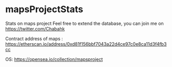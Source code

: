 # mapsProjectStats

Stats on maps project
Feel free to extend the database, you can join me on https://twitter.com/Chabahk


Contract address of maps : https://etherscan.io/address/0xd81f156bbf7043a22d4ce97c0e8ca11d3f4fb3cc


OS: https://opensea.io/collection/mapsproject


